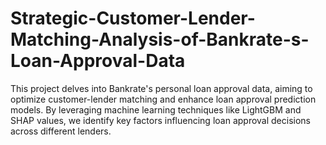# Strategic-Customer-Lender-Matching-Analysis-of-Bankrate-s-Loan-Approval-Data
This project delves into Bankrate's personal loan approval data, aiming to optimize customer-lender matching and enhance loan approval prediction models. By leveraging machine learning techniques like LightGBM and SHAP values, we identify key factors influencing loan approval decisions across different lenders.
